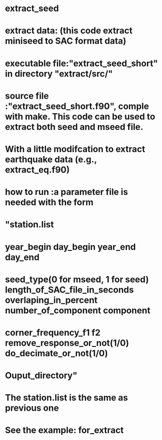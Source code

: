 # extract_seed
#    extract data: (this code extract miniseed to SAC format data)
#              executable file:"extract_seed_short" in directory "extract/src/"
#              source file    :"extract_seed_short.f90", comple with make. This code can be used to extract both seed and mseed file.
#                              With a little modifcation to extract earthquake data (e.g., extract_eq.f90)
#              how to run     :a parameter file is needed with the form
#                              "station.list
#                              year_begin day_begin year_end day_end
#                              seed_type(0 for mseed, 1 for seed) length_of_SAC_file_in_seconds overlaping_in_percent number_of_component component
#                              corner_frequency_f1 f2 remove_response_or_not(1/0) do_decimate_or_not(1/0)
#                              Ouput_directory"
#                              The station.list is the same as previous one
#                              See the example: for_extract
